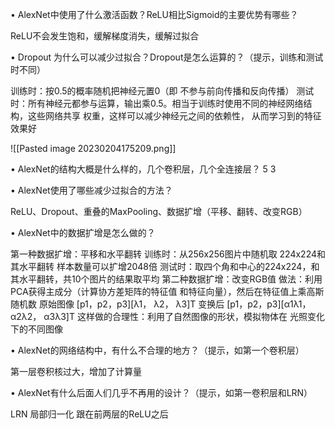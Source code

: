 • AlexNet中使用了什么激活函数？ReLU相比Sigmoid的主要优势有哪些？ 

ReLU不会发生饱和，缓解梯度消失，缓解过拟合

• Dropout 为什么可以减少过拟合？Dropout是怎么运算的？（提示，训练和测试时不同）

训练时：按0.5的概率随机把神经元置0（即 不参与前向传播和反向传播） 测试时：所有神经元都参与运算，输出乘0.5。相当于训练时使用不同的神经网络结构，这些网络共享 权重，这样可以减少神经元之间的依赖性， 从而学习到的特征效果好

![[Pasted image 20230204175209.png]]

• AlexNet的结构大概是什么样的，几个卷积层，几个全连接层？ 5 3

• AlexNet使用了哪些减少过拟合的方法？

ReLU、Dropout、重叠的MaxPooling、数据扩增（平移、翻转、改变RGB）

• AlexNet中的数据扩增是怎么做的？

第一种数据扩增：平移和水平翻转 训练时：从256x256图片中随机取 224x224和其水平翻转 样本数量可以扩增2048倍 测试时：取四个角和中心的224x224，和 其水平翻转，共10个图片的结果取平均
第二种数据扩增：改变RGB值 做法：利用PCA获得主成分（计算协方差矩阵的特征值 和特征向量），然后在特征值上乘高斯随机数 原始图像 [p1，p2，p3][λ1， λ2， λ3]T 变换后 [p1，p2，p3][α1λ1， α2λ2， α3λ3]T 这样做的合理性：利用了自然图像的形状，模拟物体在 光照变化下的不同图像

• AlexNet的网络结构中，有什么不合理的地方？（提示，如第一个卷积层）

第一层卷积核过大，增加了计算量

• AlexNet有什么后面人们几乎不再用的设计？（提示，如第一卷积层和LRN）

LRN 局部归一化 跟在前两层的ReLU之后